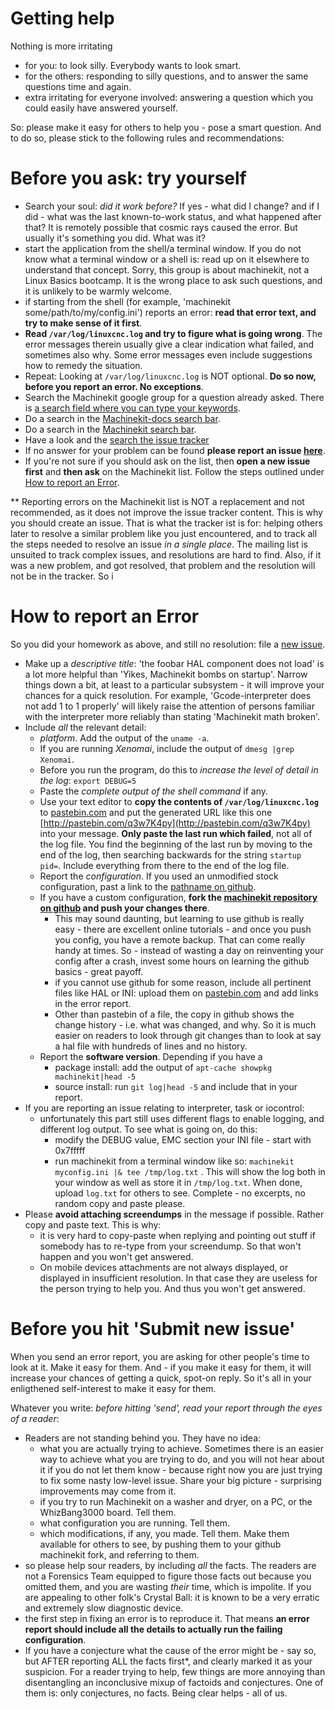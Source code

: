 Getting help
============

Nothing is more irritating

- for you: to look silly. Everybody wants to look smart.
- for the others: responding to silly questions, and to answer the same
  questions time and again.
- extra irritating for everyone involved: answering a question which you could
  easily have answered yourself.

So: please make it easy for others to help you - pose a smart question.
And to do so, please stick to the following rules and recommendations:

Before you ask: try yourself
============================

- Search your soul: *did it work before?* If yes - what did I change? and if
  I did - what was the last known-to-work status, and what happened after that?
  It is remotely possible that cosmic rays caused the error. But usually it's
  something you did. What was it?
- start the application from the shell/a terminal window. If you do not know
  what a terminal window or a shell is: read up on it elsewhere to understand
  that concept. Sorry, this group is about machinekit, not a Linux Basics
  bootcamp. It is the wrong place to ask such questions, and it is unlikely to
  be warmly welcome.
- if starting from the shell (for example, 'machinekit some/path/to/my/config.ini')
  reports an error: **read that error text, and try to make sense of it first**.
- **Read `/var/log/linuxcnc.log` and try to figure what is going wrong**.
  The error messages therein usually give a clear indication what failed, and
  sometimes also why. Some error messages even include suggestions how to
  remedy the situation.
- Repeat: Looking at `/var/log/linuxcnc.log` is NOT optional. **Do so now,
  before you report an error. No exceptions**.
- Search the Machinekit google group for a question already asked.
  There is [a
  search field where you can type your keywords](https://groups.google.com/forum/#!searchin/machinekit/please$20type$20your$20keywords$20here$20!).
- Do a search in the [Machinekit-docs search bar](https://github.com/machinekit/machinekit-docs/search?utf8=%E2%9C%93&q=Please+type+in+as+much+of+your+keywords+as+you+know+of!&type=Code).
- Do a search in the [Machinekit search bar](https://github.com/machinekit/machinekit/search?utf8=%E2%9C%93&q=Please+type+in+as+much+of+your+keywords+as+you+know+of!&type=Code).
- Have a look and the [search the issue tracker](https://github.com/machinekit/machinekit/issues?utf8=%E2%9C%93&q=Please+use+this+box+to+search+the+issue+tracker+list)
- If no answer for your problem can be found **please report an issue [here](https://github.com/machinekit/machinekit/issues)**.
- If you're not sure if you should ask on the list, then **open a new issue 
  first** and **then ask** on the Machinekit list. Follow the
  steps outlined under [How to report an Error](#reporting-an-error).

** Reporting errors on the Machinekit list is NOT a replacement and not recommended, as it does not
improve the issue tracker content. This is why you should create an issue. That is what the tracker ist is for: helping others later to resolve a similar problem like you just encountered, and to track all the steps needed to resolve an issue *in a single place*. The mailing list is unsuited to track complex issues, and resolutions are hard to find. Also, if it was a new problem, and got resolved, that problem and the resolution will not be in the tracker. So i

How to report an Error<a name="reporting-an-error"></a>
=======================================================

So you did your homework as above, and still no resolution: file a [new issue](https://github.com/machinekit/machinekit/issues).

- Make up a *descriptive title*: 'the foobar HAL component does not load' is 
  a lot more helpful than 'Yikes, Machinekit bombs on startup'. Narrow things
  down a bit, at least to a particular subsystem - it will improve your chances
  for a quick resolution. For example, 'Gcode-interpreter does not add 1 to 1
  properly' will likely raise the attention of persons familiar with the
  interpreter more reliably than stating 'Machinekit math broken'.
- Include *all* the relevant detail:
    - *platform*. Add the output of the `uname -a`.
    - If you are running *Xenomai*, include the output of `dmesg |grep Xenomai`.
    - Before you run the program, do this to *increase the level of detail in
      the log*: `export DEBUG=5` 
    - Paste the *complete output of the shell command* if any.
    - Use your text editor to **copy the contents of `/var/log/linuxcnc.log`** to
  	  [pastebin.com](http://pastebin.com) and put the generated URL like this
  	  one [http://pastebin.com/q3w7K4py](http://pastebin.com/q3w7K4py) into
  	  your message. **Only paste the last run which failed**, not all of the log
  	  file. You find the beginning of the last run by moving to the end of the
  	  log, then searching backwards for the string `startup pid=`. Include
  	  everything from there to the end of the log file.
    - Report the *configuration*. If you used an unmodified stock configuration,
      past a link to the [pathname on github](https://github.com/machinekit/machinekit). 
    - If you have a custom configuration, **fork the [machinekit repository on github](https://github.com/machinekit/machinekit) and push your changes there**.
        - This may sound daunting, but learning to use github is really easy - 
          there are excellent online tutorials - and once you push you config,
          you have a remote backup. That can come really handy at times. So - 
          instead of wasting a day on reinventing your config after a crash,
          invest some hours on learning the github basics - great payoff.
        - if you cannot use github for some reason, include all pertinent files
          like HAL or INI: upload them on [pastebin.com](http://pastebin.com)
          and add links in the error report.
        - Other than pastebin of a file, the copy in github shows the change
          history - i.e. what was changed, and why. So it is much easier on
          readers to look through git changes than to look at say a hal file
          with hundreds of lines and no history.
    - Report the **software version**. Depending if you have a
        - package install: add the output of `apt-cache showpkg machinekit|head -5`
        - source install: run `git log|head -5` and include that in your report.
-  If you are reporting an issue relating to interpreter, task or iocontrol:
    - unfortunately this part still uses different flags to enable logging,
      and different log output. To see what is going on, do this:
        -  modify the DEBUG value, EMC section your INI file - start with 0x7fffff
        -  run machinekit from a terminal window like so:
           `machinekit myconfig.ini |& tee /tmp/log.txt` . This will show the
           log both in your window as well as store it in `/tmp/log.txt`. When
           done, upload `log.txt` for others to see. Complete - no excerpts,
           no random copy and paste please.
- Please **avoid attaching screendumps** in the message if possible. Rather
  copy and paste text. This is why:
    - it is very hard to copy-paste when replying and pointing out
      stuff if somebody has to re-type from your screendump. So that won't
      happen and you won't get answered.
    - On mobile devices attachments are not always displayed, or displayed in
      insufficient resolution. In that case they are useless for the person
      trying to help you. And thus you won't get answered.


Before you hit 'Submit new issue'
=================================

When you send an error report, you are asking for other people's time to look
at it. Make it easy for them. And - if you make it easy for them, it will
increase your chances of getting a quick, spot-on reply. So it's all in your
enligthened self-interest to make it easy for them.

Whatever you write: *before hitting 'send', read your report through the eyes
of a reader*:

-  Readers are not standing behind you. They have no idea:
    - what you are actually trying to achieve. Sometimes there is an easier
      way to achieve what you are trying to do, and you will not hear about
      it if you do not let them know - because right now you are just trying
      to fix some nasty low-level issue. Share your big picture - surprising
      improvements may come from it.
    - if you try to run Machinekit on a washer and dryer, on a PC, or the 
      WhizBang3000 board. Tell them.
    - what configuration you are running. Tell them.
    - which modifications, if any, you made. Tell them. Make them available
      for others to see, by pushing them to your github machinekit fork, and
      referring to them.
- so please help sour readers, by including *all* the facts. The readers are
  not a Forensics Team equipped to figure those facts out because you omitted
  them, and you are wasting *their* time, which is impolite. If you are
  appealing to other folk's Crystal Ball: it is known to be a very erratic
  and extremely slow diagnostic device.
- the first step in fixing an error is to reproduce it. That means **an error
  report should include all the details to actually run the failing 
  configuration**.
- If you have a conjecture what the cause of the error might be - say so,
  but AFTER reporting ALL the facts first*, and clearly marked it as your
  suspicion. For a reader trying to help, few things are more annoying than
  disentangling an inconclusive mixup of factoids and conjectures. One of them
  is: only conjectures, no facts.  Being clear helps - all of us.

